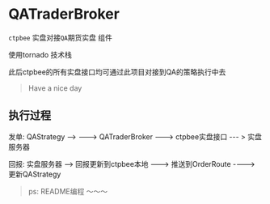 # QATraderBroker
`ctpbee` 实盘对接`QA`期货实盘 组件 

使用tornado 技术栈


此后ctpbee的所有实盘接口均可通过此项目对接到QA的策略执行中去

 > Have a nice day 
 
 ## 执行过程
 
 发单: QAStrategy --> <OrderRoute> ---> QATraderBroker ---> ctpbee实盘接口 --- > 实盘服务器
 
 回报: 实盘服务器 --> 回报更新到ctpbee本地 ---> 推送到OrderRoute ----> 更新QAStrategy 
 
 
 
 > ps: README编程  ～～～

